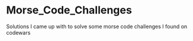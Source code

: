 # Morse_Code_Challenges
Solutions I came up with to solve some morse code challenges I found on codewars
